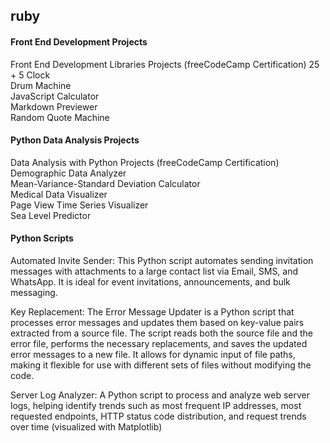 ## ruby

#### Front End Development Projects
Front End Development Libraries Projects (freeCodeCamp Certification)
25 + 5 Clock <br />
Drum Machine <br />
JavaScript Calculator <br />
Markdown Previewer <br />
Random Quote Machine <br />

#### Python Data Analysis Projects
Data Analysis with Python Projects (freeCodeCamp Certification)
Demographic Data Analyzer <br />
Mean-Variance-Standard Deviation Calculator <br />
Medical Data Visualizer <br />
Page View Time Series Visualizer <br />
Sea Level Predictor <br />

#### Python Scripts
Automated Invite Sender: This Python script automates sending invitation messages with attachments to a large contact list via Email, SMS, and WhatsApp. It is ideal for event invitations, announcements, and bulk messaging.

Key Replacement: The Error Message Updater is a Python script that processes error messages and updates them based on key-value pairs extracted from a source file. The script reads both the source file and the error file, performs the necessary replacements, and saves the updated error messages to a new file. It allows for dynamic input of file paths, making it flexible for use with different sets of files without modifying the code.

Server Log Analyzer: A Python script to process and analyze web server logs, helping identify trends such as most frequent IP addresses, most requested endpoints, HTTP status code distribution, and request trends over time (visualized with Matplotlib)

